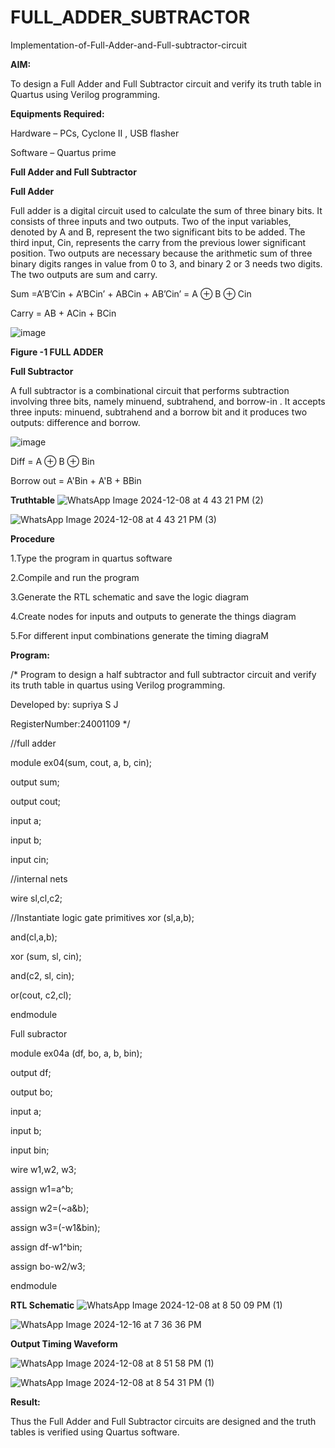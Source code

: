 # FULL_ADDER_SUBTRACTOR

Implementation-of-Full-Adder-and-Full-subtractor-circuit

**AIM:**

To design a Full Adder and Full Subtractor circuit and verify its truth table in Quartus using Verilog programming.

**Equipments Required:**

Hardware – PCs, Cyclone II , USB flasher

Software – Quartus prime

**Full Adder and Full Subtractor**

**Full Adder**

Full adder is a digital circuit used to calculate the sum of three binary bits. It consists of three inputs and two outputs. Two of the input variables, denoted by A and B, represent the two significant bits to be added. The third input, Cin, represents the carry from the previous lower significant position. Two outputs are necessary because the arithmetic sum of three binary digits ranges in value from 0 to 3, and binary 2 or 3 needs two digits. The two outputs are sum and carry.

Sum =A’B’Cin + A’BCin’ + ABCin + AB’Cin’ = A ⊕ B ⊕ Cin 

Carry = AB + ACin + BCin

![image](https://github.com/naavaneetha/FULL_ADDER_SUBTRACTOR/assets/154305477/0f30ba51-5ffb-4198-845f-18e054f675e7)

**Figure -1 FULL ADDER**

**Full Subtractor**

A full subtractor is a combinational circuit that performs subtraction involving three bits, namely minuend, subtrahend, and borrow-in . It accepts three inputs: minuend, subtrahend and a borrow bit and it produces two outputs: difference and borrow.

![image](https://github.com/naavaneetha/FULL_ADDER_SUBTRACTOR/assets/154305477/02b24f51-ab51-4304-9ad6-7b81ffc1ead5)

Diff = A ⊕ B ⊕ Bin 

Borrow out = A'Bin + A'B + BBin

**Truthtable**
![WhatsApp Image 2024-12-08 at 4 43 21 PM (2)](https://github.com/user-attachments/assets/46838152-f4b2-4550-b421-b179368ced41)

![WhatsApp Image 2024-12-08 at 4 43 21 PM (3)](https://github.com/user-attachments/assets/f337560d-0ed4-4585-bc12-b3c426c23f3b)

**Procedure**

 1.Type the program in quartus software
 
 2.Compile and run the program
 
 3.Generate the RTL schematic and save the logic diagram
 
 4.Create nodes for inputs and outputs to generate the things diagram
 
 5.For different input combinations generate the timing diagraM


**Program:**

/* Program to design a half subtractor and full subtractor circuit and verify its truth table in quartus using Verilog programming. 

Developed by: supriya S J 

RegisterNumber:24001109
*/

//full adder

module ex04(sum, cout, a, b, cin);

output sum;

output cout;

input a;

input b;

input cin;

//internal nets

wire sl,cl,c2;

//Instantiate logic gate primitives xor (sl,a,b);

and(cl,a,b);

xor (sum, sl, cin);

and(c2, sl, cin);

or(cout, c2,cl);

endmodule

Full subractor

module ex04a (df, bo, a, b, bin);

output df;

output bo;

input a;

input b;

input bin;

wire w1,w2, w3;

assign w1=a^b;

assign w2=(~a&b);

assign w3=(-w1&bin);

assign df-w1^bin;

assign bo-w2/w3;

endmodule

**RTL Schematic**
![WhatsApp Image 2024-12-08 at 8 50 09 PM (1)](https://github.com/user-attachments/assets/c4ad8f86-f75a-4167-8fdc-ab1af2999b4d)

![WhatsApp Image 2024-12-16 at 7 36 36 PM](https://github.com/user-attachments/assets/42ca6dd6-8e9a-4050-82e8-3121f030697c)

**Output Timing Waveform**

![WhatsApp Image 2024-12-08 at 8 51 58 PM (1)](https://github.com/user-attachments/assets/9b1bcdf0-e8e0-4fe7-b451-4705ff54dbaa)

![WhatsApp Image 2024-12-08 at 8 54 31 PM (1)](https://github.com/user-attachments/assets/91d64982-fa69-4ae9-8cff-1e68c8e3e23d)

**Result:**

Thus the Full Adder and Full Subtractor circuits are designed and the truth tables is verified using Quartus software.



